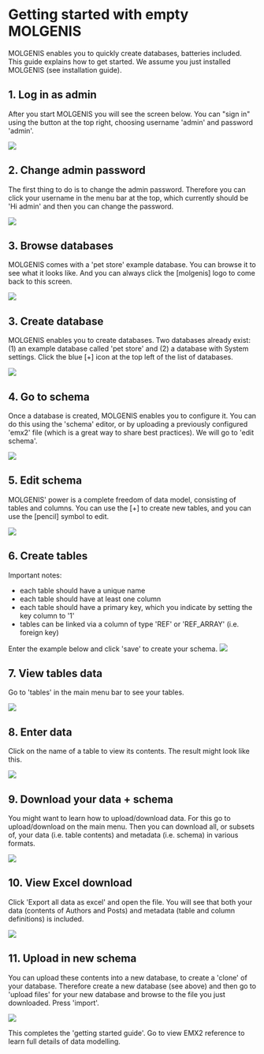 # Getting started with empty MOLGENIS

MOLGENIS enables you to quickly create databases, batteries included. This guide explains how to get started. We assume
you just installed MOLGENIS (see installation guide).

## 1. Log in as admin

After you start MOLGENIS you will see the screen below. You can "sign in" using the button at the top right, choosing username 'admin'
and password 'admin'.

![](img/start-welcome.png)

## 2. Change admin password

The first thing to do is to change the admin password. Therefore you can click your username in the menu bar at the top, which
currently should be 'Hi admin' and then you can change the password.

![](img/start-change-password.png)

## 3. Browse databases

MOLGENIS comes with a 'pet store' example database. You can browse it to see what it looks like. And you can always
click the [molgenis] logo to come back to this screen.

![](img/start-database-list.png)

## 3. Create database

MOLGENIS enables you to create databases. Two databases already exist: (1) an example database called 'pet store' and (2) a
database with System settings. Click the blue [+] icon at the top left of the list of databases.

![](img/start-create-database.png)

## 4. Go to schema

Once a database is created, MOLGENIS enables you to configure it. You can do this using the 'schema' editor, or by
uploading a previously configured 'emx2' file (which is a great way to share best practices). We will go to 'edit schema'.

![](img/start-create-database-next.png)

## 5. Edit schema

MOLGENIS' power is a complete freedom of data model, consisting of tables and columns. You can use the [+] to create new
tables, and you can use the [pencil] symbol to edit.

![](img/start-schema-edit.png)

## 6. Create tables

Important notes:

- each table should have a unique name
- each table should have at least one column
- each table should have a primary key, which you indicate by setting the key column to '1'
- tables can be linked via a column of type 'REF' or 'REF_ARRAY' (i.e. foreign key)

Enter the example below and click 'save' to create your schema.
![](img/start-schema-edit-example.png)

## 7. View tables data

Go to 'tables' in the main menu bar to see your tables.

![](img/start-tables.png)

## 8. Enter data

Click on the name of a table to view its contents. The result might look like this.

![](img/start-tables-example.png)

## 9. Download your data + schema

You might want to learn how to upload/download data. For this go to upload/download on the main menu. Then you can download
all, or subsets of, your data (i.e. table contents) and metadata (i.e. schema) in various formats.

![](img/start-download.png)

## 10. View Excel download

Click 'Export all data as excel' and open the file. You will see that both your data (contents of Authors and Posts)
and metadata (table and column definitions) is included.

![](img/start-download-excel.png)

## 11. Upload in new schema

You can upload these contents into a new database, to create a 'clone' of your database. Therefore create a new
database (see above) and then go to 'upload files' for your new database and browse to the file you just downloaded.
Press 'import'.

![](img/start-import.png)

This completes the 'getting started guide'. Go to view EMX2 reference to learn full details of data modelling.







